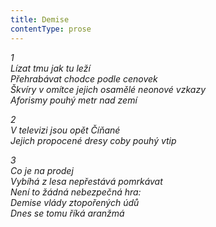 ```yaml
---
title: Demise
contentType: prose
---
```


_1  
Lízat tmu jak tu leží  
Přehrabávat chodce podle cenovek  
Škvíry v omítce jejich osamělé neonové vzkazy  
Aforismy pouhý metr nad zemí_

_2  
V televizi jsou opět Číňané  
Jejich propocené dresy coby pouhý vtip_

_3  
Co je na prodej  
Vybíhá z lesa nepřestává pomrkávat  
Není to žádná nebezpečná hra:  
Demise vlády ztopořených údů  
Dnes se tomu říká aranžmá_
